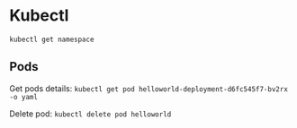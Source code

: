 # Kubectl
```kubectl get namespace```

## Pods
Get pods details:
`kubectl get pod helloworld-deployment-d6fc545f7-bv2rx -o yaml`

Delete pod:
`kubectl delete pod helloworld`